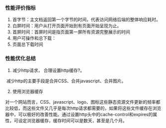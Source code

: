 ### 性能评价指标

1. 首字节：主文档返回第一个字节的时间，代表访问网络后端的整体响应耗时。
2. 白屏时间：用户从打开页面开始到有页面开始呈现为止。
3. 首屏时间：首屏时间是指页面第一屏所有资源完整展示的时间
4. 用户可操作和总下载：
5. 页面总下载时间

### 性能优化总结

1. 减少http请求， 合理设置http缓存?。

​        减少http的主要手段是合并CSS、合并javascript、合并图片。

2.  使用浏览器缓存

 对一个网站而言，CSS、javascript、logo、图标这些静态资源文件更新的频率都比较低，而这些文件又几乎是每次http请求都需要的，如果将这些文件缓存在浏览器中，可以极好的改善性能。通过设置http头中的cache-control和expires的属性，可设定浏览器缓存，缓存时间可以是数天，甚至是几个月。